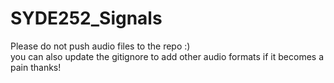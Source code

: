 # SYDE252_Signals
Please do not push audio files to the repo :)  
you can also update the gitignore to add other audio formats if it becomes a pain thanks!
